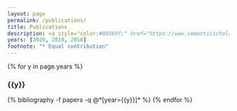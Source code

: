 ```yaml
---
layout: page
permalink: /publications/
title: Publications
description: <a style="color:#00369f;" href="https://www.semanticscholar.org/author/Soumya-Sanyal/3313909">[Semantic Scholar</a> | <a style="color:#00369f;" href="https://scholar.google.com/citations?user=KvaizyQAAAAJ&hl=en">Google Scholar]</a>
years: [2020, 2019, 2018]
footnote: "* Equal contribution"
---
```


{% for y in page.years %}
  <h3 class="year">{{y}}</h3>
  {% bibliography -f papers -q @*[year={{y}}]* %}
{% endfor %}
